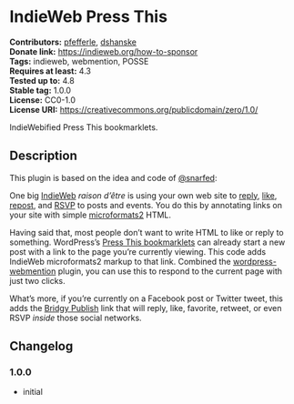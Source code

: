 # IndieWeb Press This #
**Contributors:** [pfefferle](https://profiles.wordpress.org/pfefferle), [dshanske](https://profiles.wordpress.org/dshanske)  
**Donate link:** https://indieweb.org/how-to-sponsor  
**Tags:** indieweb, webmention, POSSE  
**Requires at least:** 4.3  
**Tested up to:** 4.8  
**Stable tag:** 1.0.0  
**License:** CC0-1.0  
**License URI:** https://creativecommons.org/publicdomain/zero/1.0/  

IndieWebified Press This bookmarklets.

## Description ##

This plugin is based on the idea and code of [@snarfed](https://snarfed.org/indieweb-press-this-bookmarklets-for-wordpress):

One big [IndieWeb](https://indieweb.org/) _raison d’être_ is using your own web site to [reply](https://indieweb.org/reply),
[like](https://indieweb.org/like), [repost](https://indieweb.org/repost), and [RSVP](https://indieweb.org/rsvp) to posts and events. You do this by annotating links on your site with simple [microformats2](http://microformats.org/wiki/microformats2) HTML.

Having said that, most people don’t want to write HTML to like or reply to something. WordPress’s [Press This bookmarklets](http://codex.wordpress.org/Press_This) can already start a new post with a link to the page you’re currently viewing. This code adds IndieWeb microformats2 markup to that link. Combined the [wordpress-webmention](https://github.com/pfefferle/wordpress-webmention) plugin, you can use this to respond to the current page with just two clicks.

What’s more, if you’re currently on a Facebook post or Twitter tweet, this adds the [Bridgy Publish](https://www.brid.gy/about#publish) link that will reply, like, favorite, retweet, or even RSVP _inside_ those social networks.

## Changelog ##

### 1.0.0 ###

* initial
